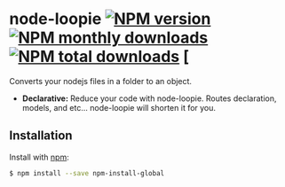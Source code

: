 # node-loopie [![NPM version](https://img.shields.io/npm/v/npm-install-global.svg?style=flat)](https://www.npmjs.com/package/node-loopie) [![NPM monthly downloads](https://img.shields.io/npm/dm/npm-install-global.svg?style=flat)](https://www.npmjs.com/package/node-loopiel) [![NPM total downloads](https://img.shields.io/npm/dt/npm-install-global.svg?style=flat)](https://www.npmjs.com/package/node-loopie) [

Converts your nodejs files in a folder to an object.

- **Declarative:** Reduce your code with node-loopie. Routes declaration, models, and etc... node-loopie will shorten it for you.

## Installation

Install with [npm](https://www.npmjs.com/):

```sh
$ npm install --save npm-install-global
```
